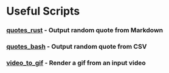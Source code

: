 # Useful Scripts

### [quotes_rust](./quotes_rust) - Output random quote from Markdown
### [quotes_bash](./quotes_bash) - Output random quote from CSV
### [video_to_gif](./video_to_gif) - Render a gif from an input video

